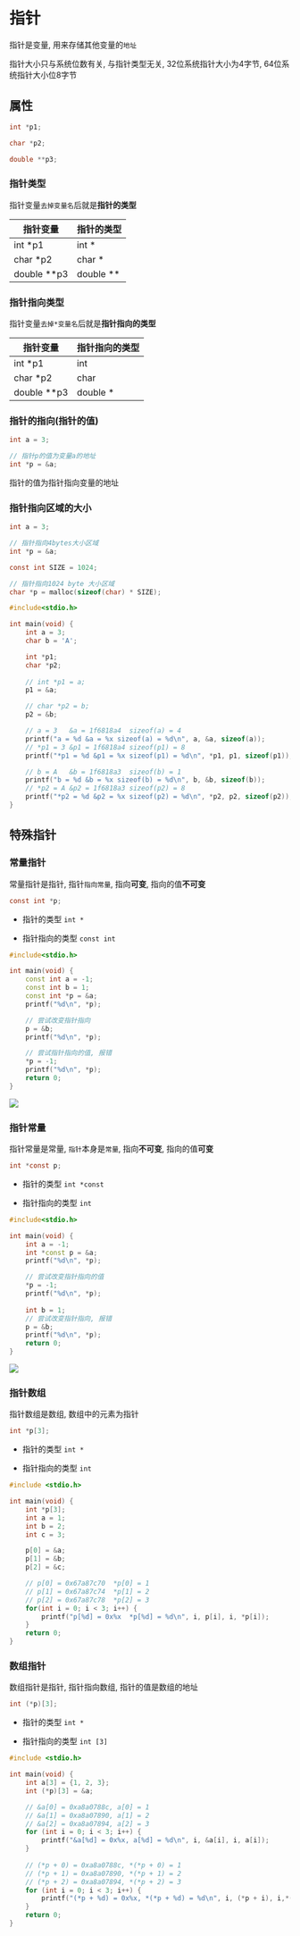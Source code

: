<!--
 * @Description: 
 * @Version: 1.0
 * @Author: DaLao
 * @Email: dalao@xxx.com
 * @Date: 2022-01-08 10:45:40
 * @LastEditors: dalao_li
 * @LastEditTime: 2023-04-16 22:57:00
-->

# 指针


指针是变量, 用来存储其他变量的`地址`

指针大小只与系统位数有关, 与指针类型无关, 32位系统指针大小为4字节, 64位系统指针大小位8字节


## 属性


```c
int *p1;

char *p2;

double **p3;
```


### 指针类型


指针变量`去掉变量名`后就是**指针的类型**

| 指针变量    | 指针的类型 |
| ----------- | ---------- |
| int *p1     | int *      |
| char *p2    | char *     |
| double **p3 | double **  |


### 指针指向类型


指针变量`去掉*变量名`后就是**指针指向的类型**


| 指针变量    | 指针指向的类型 |
| ----------- | -------------- |
| int *p1     | int            |
| char *p2    | char           |
| double **p3 | double *       |


### 指针的指向(指针的值)

```c
int a = 3;

// 指针p的值为变量a的地址
int *p = &a;
```

指针的值为指针指向变量的地址


### 指针指向区域的大小


```c
int a = 3;

// 指针指向4bytes大小区域
int *p = &a;

const int SIZE = 1024;

// 指针指向1024 byte 大小区域
char *p = malloc(sizeof(char) * SIZE); 
```


```c
#include<stdio.h>

int main(void) {
    int a = 3;
    char b = 'A';

    int *p1;
    char *p2;
    
    // int *p1 = a;
    p1 = &a;

    // char *p2 = b;
    p2 = &b;

    // a = 3   &a = 1f6818a4  sizeof(a) = 4
    printf("a = %d &a = %x sizeof(a) = %d\n", a, &a, sizeof(a));
    // *p1 = 3 &p1 = 1f6818a4 sizeof(p1) = 8
    printf("*p1 = %d &p1 = %x sizeof(p1) = %d\n", *p1, p1, sizeof(p1));

    // b = A   &b = 1f6818a3  sizeof(b) = 1
    printf("b = %d &b = %x sizeof(b) = %d\n", b, &b, sizeof(b));
    // *p2 = A &p2 = 1f6818a3 sizeof(p2) = 8
    printf("*p2 = %d &p2 = %x sizeof(p2) = %d\n", *p2, p2, sizeof(p2));
}
```

## 特殊指针


### 常量指针


常量指针是指针, 指针`指向常量`, 指向**可变**, 指向的值**不可变**

```c
const int *p;
```

- 指针的类型 `int *`

- 指针指向的类型 `const int`


```c++
#include<stdio.h>

int main(void) {
    const int a = -1;
    const int b = 1;
    const int *p = &a;
    printf("%d\n", *p);

    // 尝试改变指针指向
    p = &b;
    printf("%d\n", *p);

    // 尝试指针指向的值, 报错
    *p = -1;
    printf("%d\n", *p);
    return 0;
}
```

![](https://cdn.hurra.ltd/img/20220113112830.png)



### 指针常量

指针常量是常量, `指针`本身是`常量`, 指向**不可变**, 指向的值**可变**

```c
int *const p;
```

- 指针的类型 `int *const`

- 指针指向的类型 `int`


```c++
#include<stdio.h>

int main(void) {
    int a = -1;
    int *const p = &a;
    printf("%d\n", *p);

    // 尝试改变指针指向的值
    *p = -1;
    printf("%d\n", *p);
    
    int b = 1;
    // 尝试改变指针指向, 报错
    p = &b;
    printf("%d\n", *p);
    return 0;
}
```

![](https://cdn.hurra.ltd/img/20220113113155.png)


### 指针数组

指针数组是数组, 数组中的元素为指针

```c
int *p[3];
```

- 指针的类型 `int *`

- 指针指向的类型 `int`


```c
#include <stdio.h>

int main(void) {
    int *p[3];
    int a = 1;
    int b = 2;
    int c = 3;

    p[0] = &a;
    p[1] = &b;
    p[2] = &c;

    // p[0] = 0x67a87c70  *p[0] = 1
    // p[1] = 0x67a87c74  *p[1] = 2
    // p[2] = 0x67a87c78  *p[2] = 3
    for(int i = 0; i < 3; i++) {
        printf("p[%d] = 0x%x  *p[%d] = %d\n", i, p[i], i, *p[i]);
    }
    return 0;
}
```


### 数组指针

数组指针是指针, 指针指向数组, 指针的值是数组的地址

```c
int (*p)[3];
```

- 指针的类型 `int *`

- 指针指向的类型 `int [3]`


```c
#include <stdio.h>

int main(void) {
    int a[3] = {1, 2, 3};
    int (*p)[3] = &a;

    // &a[0] = 0xa8a0788c, a[0] = 1
    // &a[1] = 0xa8a07890, a[1] = 2
    // &a[2] = 0xa8a07894, a[2] = 3
    for (int i = 0; i < 3; i++) {
        printf("&a[%d] = 0x%x, a[%d] = %d\n", i, &a[i], i, a[i]);
    }
    
    // (*p + 0) = 0xa8a0788c, *(*p + 0) = 1
    // (*p + 1) = 0xa8a07890, *(*p + 1) = 2
    // (*p + 2) = 0xa8a07894, *(*p + 2) = 3
    for (int i = 0; i < 3; i++) {
        printf("(*p + %d) = 0x%x, *(*p + %d) = %d\n", i, (*p + i), i,*(*p + i));
    }
    return 0;
}
```